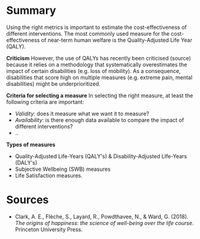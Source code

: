 <!-- TITLE: Human Welfare Metrics -->
<!-- SUBTITLE: A quick summary of Human Welfare Metrics -->

# Summary
Using the right metrics is important to estimate the cost-effectiveness of different interventions. The most commonly used measure for the cost-effectiveness of near-term human welfare is the Quality-Adjusted Life Year (QALY). 

**Criticism**
However, the use of QALYs has recently been criticised (source) because it relies on a methodology that systematically overestimates the impact of certain disabilities (e.g. loss of mobility). As a consequence, disabilities that score high on multiple measures (e.g. extreme pain, mental disabilities) might be underprioritized.

**Criteria for selecting a measure**
In selecting the right measure, at least the following criteria are important:
* *Validity*: does it measure what we want it to measure?
* *Availability*: is there enough data available to compare the impact of different interventions?
* ..

**Types of measures**
* Quality-Adjusted Life-Years (QALY's) & Disability-Adjusted LIfe-Years (DALY's)
* Subjective Wellbeing (SWB) measures
* Life Satisfaction measures. 

# Sources
* Clark, A. E., Flèche, S., Layard, R., Powdthavee, N., & Ward, G. (2018). *The origins of happiness: the science of well-being over the life course*. Princeton University Press. 